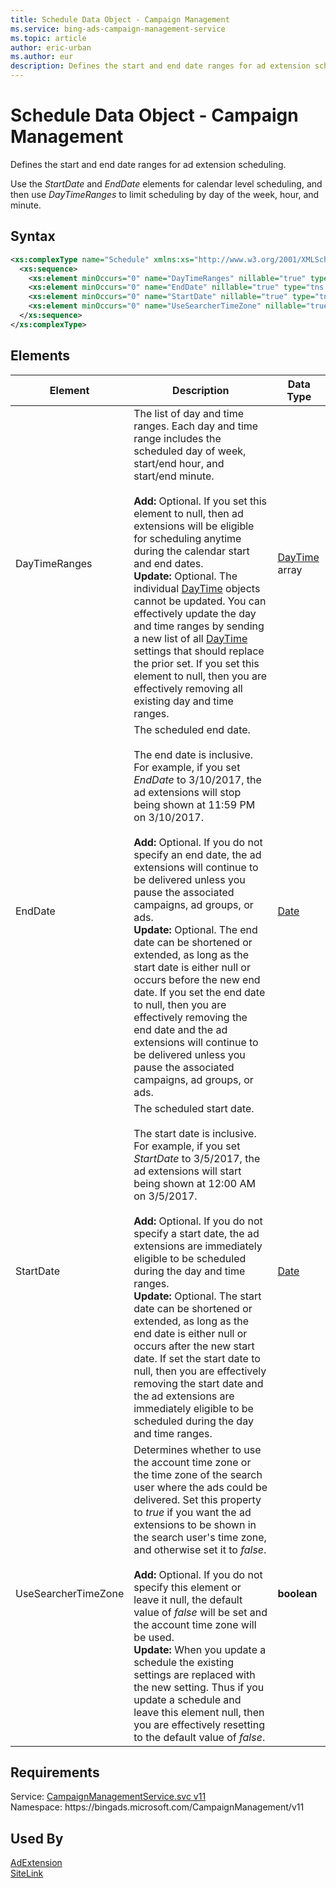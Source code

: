 ```yaml
---
title: Schedule Data Object - Campaign Management
ms.service: bing-ads-campaign-management-service
ms.topic: article
author: eric-urban
ms.author: eur
description: Defines the start and end date ranges for ad extension scheduling.
---
```

# Schedule Data Object - Campaign Management
Defines the start and end date ranges for ad extension scheduling. 

Use the *StartDate* and *EndDate* elements for calendar level scheduling, and then use *DayTimeRanges* to limit scheduling by day of the week, hour, and minute. 

## Syntax
```xml
<xs:complexType name="Schedule" xmlns:xs="http://www.w3.org/2001/XMLSchema">
  <xs:sequence>
    <xs:element minOccurs="0" name="DayTimeRanges" nillable="true" type="tns:ArrayOfDayTime" />
    <xs:element minOccurs="0" name="EndDate" nillable="true" type="tns:Date" />
    <xs:element minOccurs="0" name="StartDate" nillable="true" type="tns:Date" />
    <xs:element minOccurs="0" name="UseSearcherTimeZone" nillable="true" type="xs:boolean" />
  </xs:sequence>
</xs:complexType>
```

## <a name="elements"></a>Elements

|Element|Description|Data Type|
|-----------|---------------|-------------|
|<a name="daytimeranges"></a>DayTimeRanges|The list of day and time ranges. Each day and time range includes the scheduled day of week, start/end hour, and start/end minute.<br/><br/>**Add:** Optional. If you set this element to null, then ad extensions will be eligible for scheduling anytime during the calendar start and end dates.<br/>**Update:** Optional. The individual [DayTime](daytime.md) objects cannot be updated. You can effectively update the day and time ranges by sending a new list of all [DayTime](daytime.md) settings that should replace the prior set. If you set this element to null, then you are effectively removing all existing day and time ranges.|[DayTime](daytime.md) array|
|<a name="enddate"></a>EndDate|The scheduled end date. <br /><br />The end date is inclusive. For example, if you set *EndDate* to 3/10/2017, the ad extensions will stop being shown at 11:59 PM on 3/10/2017.<br/><br/>**Add:** Optional. If you do not specify an end date, the ad extensions will continue to be delivered unless you pause the associated campaigns, ad groups, or ads.<br/>**Update:** Optional. The end date can be shortened or extended, as long as the start date is either null or occurs before the new end date. If you set the end date to null, then you are effectively removing the end date and the ad extensions will continue to be delivered unless you pause the associated campaigns, ad groups, or ads. |[Date](date.md)|
|<a name="startdate"></a>StartDate|The scheduled start date. <br /><br />The start date is inclusive. For example, if you set *StartDate* to 3/5/2017, the ad extensions will start being shown at 12:00 AM on 3/5/2017.<br/><br/>**Add:** Optional. If you do not specify a start date, the ad extensions are immediately eligible to be scheduled during the day and time ranges.<br/>**Update:** Optional. The start date can be shortened or extended, as long as the end date is either null or occurs after the new start date. If set the start date to null, then you are effectively removing the start date and the ad extensions are immediately eligible to be scheduled during the day and time ranges.|[Date](date.md)|
|<a name="usesearchertimezone"></a>UseSearcherTimeZone|Determines whether to use the account time zone or the time zone of the search user where the ads could be delivered. Set this property to *true* if you want the ad extensions to be shown in the search user's time zone, and otherwise set it to *false*. <br/><br/>**Add:** Optional. If you do not specify this element or leave it null, the default value of *false* will be set and the account time zone will be used. <br/>**Update:** When you update a schedule the existing settings are replaced with the new setting. Thus if you update a schedule and leave this element null, then you are effectively resetting to the default value of *false*. |**boolean**|

## Requirements
Service: [CampaignManagementService.svc v11](https://campaign.api.bingads.microsoft.com/Api/Advertiser/CampaignManagement/v11/CampaignManagementService.svc)  
Namespace: https\://bingads.microsoft.com/CampaignManagement/v11  

## Used By
[AdExtension](adextension.md)  
[SiteLink](sitelink.md)  
